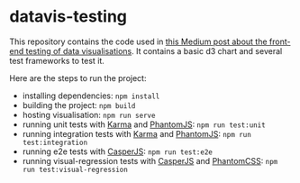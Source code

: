 # datavis-testing

This repository contains the code used in [this Medium post about the front-end testing of data visualisations](https://medium.com/empathyco/the-front-end-testing-of-data-visualizations-29a5644b9e0e). It contains a basic d3 chart and several test frameworks to test it.

Here are the steps to run the project:

- installing dependencies: `npm install`
- building the project: `npm build`
- hosting visualisation: `npm run serve`
- running unit tests with [Karma](https://karma-runner.github.io/latest/index.html) and [PhantomJS](https://phantomjs.org/): `npm run test:unit`
- running integration tests with [Karma](https://karma-runner.github.io/latest/index.html) and [PhantomJS](https://phantomjs.org/): `npm run test:integration`
- running e2e tests with [CasperJS](https://github.com/casperjs/casperjs): `npm run test:e2e`
- running visual-regression tests with [CasperJS](https://github.com/casperjs/casperjs) and [PhantomCSS](https://github.com/HuddleEng/PhantomCSS): `npm run test:visual-regression`
